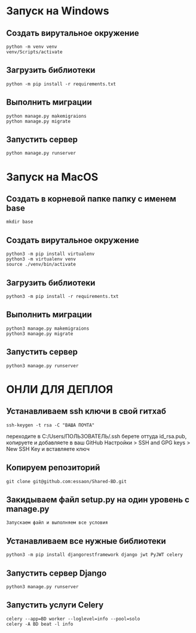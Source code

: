 # Запуск на Windows

## Создать вирутальное окружение

```
python -m venv venv
venv/Scripts/activate
```

## Загрузить библиотеки

```
python -m pip install -r requirements.txt
```

## Выполнить миграции

```
python manage.py makemigraions
python manage.py migrate
```

## Запустить сервер

```
python manage.py runserver
```

# Запуск на MacOS

## Создать в корневой папке папку с именем base

```
mkdir base
```

## Создать вирутальное окружение

```
python3 -m pip install virtualenv
python3 -m virtualenv venv
source ./venv/bin/activate
```

## Загрузить библиотеки

```
python3 -m pip install -r requirements.txt
```

## Выполнить миграции

```
python3 manage.py makemigraions
python3 manage.py migrate
```

## Запустить сервер

```
python3 manage.py runserver
```

# ОНЛИ ДЛЯ ДЕПЛОЯ

## Устанавливаем ssh ключи в свой гитхаб

```
ssh-keygen -t rsa -C "ВАША ПОЧТА"
```

переходите в C:/Users/ПОЛЬЗОВАТЕЛЬ/.ssh берете оттуда id_rsa.pub, копируете и добавляете в ваш GitHub Настройки > SSH and GPG keys > New SSH Key и вставляете ключ

## Копируем репозиторий

```
git clone git@github.com:essaon/Shared-BD.git
```

## Закидываем файл setup.py на один уровень с manage.py

    Запускаем файл и выполняем все условия

## Устанавливаем все нужные библиотеки

```
python3 -m pip install djangorestframework django jwt PyJWT celery
```

## Запустить сервер Django

```
python3 manage.py runserver
```

## Запустить услуги Celery

```
celery --app=BD worker --loglevel=info --pool=solo
celery -A BD beat -l info
```
